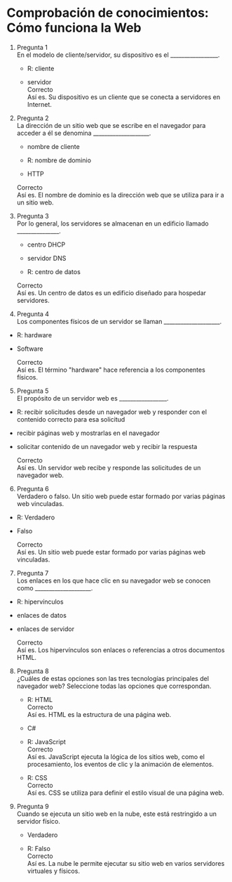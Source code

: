 # Comprobación de conocimientos: Cómo funciona la Web

1. Pregunta 1  
   En el modelo de cliente/servidor, su dispositivo es el _________________.  
   
   - R: cliente  
   
   - servidor  
     Correcto  
     Así es. Su dispositivo es un cliente que se conecta a servidores en Internet.  
     
     

2. Pregunta 2  
   La dirección de un sitio web que se escribe en el navegador para acceder a él se denomina ____________________.  
   
   - nombre de cliente  
   
   - R: nombre de dominio  
   
   - HTTP  
   
   Correcto  
   Así es. El nombre de dominio es la dirección web que se utiliza para ir a un sitio web.  
   
   

3. Pregunta 3  
   Por lo general, los servidores se almacenan en un edificio llamado _______________.  
   
   - centro DHCP  
   
   - servidor DNS  
   
   - R: centro de datos  
   
   Correcto  
   Así es. Un centro de datos es un edificio diseñado para hospedar servidores.  
   
   

4. Pregunta 4  
   Los componentes físicos de un servidor se llaman ____________________.  
   
   
- R: hardware  

- Software  

   Correcto  
   Así es. El término "hardware" hace referencia a los componentes físicos.  



5. Pregunta 5  
   El propósito de un servidor web es _________________.  
   
   
- R: recibir solicitudes desde un navegador web y responder con el contenido correcto para esa solicitud  

- recibir páginas web y mostrarlas en el navegador  

- solicitar contenido de un navegador web y recibir la respuesta  

   Correcto  
   Así es. Un servidor web recibe y responde las solicitudes de un navegador web.  



6. Pregunta 6  
   Verdadero o falso. Un sitio web puede estar formado por varias páginas web vinculadas.  
- R: Verdadero    

- Falso  

   Correcto  
   Así es. Un sitio web puede estar formado por varias páginas web vinculadas.  



7. Pregunta 7  
   Los enlaces en los que hace clic en su navegador web se conocen como ____________________.  
- R: hipervínculos  

- enlaces de datos  

- enlaces de servidor  

   Correcto  
   Así es. Los hipervínculos son enlaces o referencias a otros documentos HTML.  



8. Pregunta 8  
   ¿Cuáles de estas opciones son las tres tecnologías principales del navegador web? Seleccione todas las opciones que correspondan.  
   
   
   - R: HTML  
     Correcto  
     Así es. HTML es la estructura de una página web.  
   
   - C#  
   
   - R: JavaScript  
     Correcto  
     Así es. JavaScript ejecuta la lógica de los sitios web, como el procesamiento, los eventos de clic y la animación de elementos.  
     
   
   - R: CSS  
     Correcto  
     Así es. CSS se utiliza para definir el estilo visual de una página web.  

9. Pregunta 9  
   Cuando se ejecuta un sitio web en la nube, este está restringido a un servidor físico.  
   
   
   
   - Verdadero  
   
   - R: Falso  
     Correcto  
     Así es. La nube le permite ejecutar su sitio web en varios servidores virtuales y físicos.
